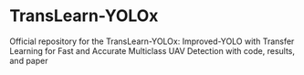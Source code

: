 # TransLearn-YOLOx
Official repository for the TransLearn-YOLOx: Improved-YOLO with Transfer Learning for Fast and Accurate Multiclass UAV Detection with code, results, and paper
